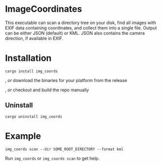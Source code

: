# ImageCoordinates
This executable can scan a directory tree on your disk, find all images with EXIF data containing coordinates, and collect them into a single file.
Output can be either JSON (default) or KML. JSON also contains the camera direction, if available in EXIF.

# Installation
```
cargo install img_coords
```
, _or_ download the binaries for your platform from the release

, _or_ checkout and build the repo manually

## Uninstall
```
cargo uninstall img_coords
```


# Example
```
img_coords scan --dir SOME_ROOT_DIRECTORY --format kml
```

Run `img_coords` or `img_coords scan` to get help.
